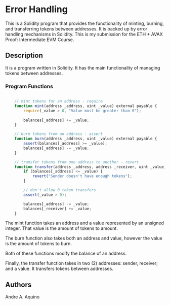 # Error Handling

This is a Solidity program that provides the functionality of minting, burning, and transferring tokens between addresses. It is backed up by error handling mechanisms in Solidity. This is my submission for the ETH + AVAX Proof: Intermediate EVM Course.

## Description

It is a program written in Solidity. It has the main functionality of managing tokens between addresses.

### Program Functions

```javascript

    // mint tokens for an address - require
    function mint(address _address, uint _value) external payable {
        require(_value > 0, "Value must be greater than 0");
        
        balances[_address] += _value;
    }

    // burn tokens from an address - assert
    function burn(address _address, uint _value) external payable {
        assert(balances[_address] >= _value);
        balances[_address] -= _value;
    }

    // transfer tokens from one address to another - revert
    function transfer(address _address, address _receiver, uint _value) external payable {
        if (balances[_address] <= _value) {
            revert("Sender doesn't have enough tokens");
        }

        // don't allow 0 token transfers
        assert(_value > 0);

        balances[_address] -= _value;
        balances[_receiver] += _value;
    }

```

The mint function takes an address and a value represented by an unsigned integer. That value is the amount of tokens to amount.

The burn function also takes both an address and value, however the value is the amount of tokens to burn.

Both of these functions modify the balance of an address.

Finally, the transfer function takes in two (2) addresses: sender, receiver; and a value. It transfers tokens between addresses.

## Authors

Andre A. Aquino 

